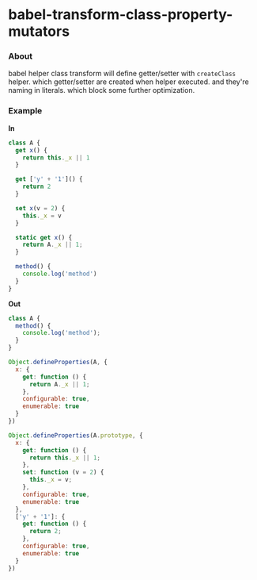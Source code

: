# babel-transform-class-property-mutators

### About

babel helper class transform will define getter/setter with `createClass` helper.
which getter/setter are created when helper executed. and they're naming in literals.
which block some further optimization.

### Example

**In**

```js
class A {
  get x() {
    return this._x || 1
  }

  get ['y' + '1']() {
    return 2
  }

  set x(v = 2) {
    this._x = v
  }

  static get x() {
    return A._x || 1;
  }

  method() {
    console.log('method')
  }
}
```

**Out**

```js
class A {
  method() {
    console.log('method');
  }
}

Object.defineProperties(A, {
  x: {
    get: function () {
      return A._x || 1;
    },
    configurable: true,
    enumerable: true
  }
})

Object.defineProperties(A.prototype, {
  x: {
    get: function () {
      return this._x || 1;
    },
    set: function (v = 2) {
      this._x = v;
    },
    configurable: true,
    enumerable: true
  },
  ['y' + '1']: {
    get: function () {
      return 2;
    },
    configurable: true,
    enumerable: true
  }
})
```



